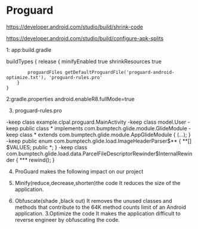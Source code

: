 # Proguard
https://developer.android.com/studio/build/shrink-code


https://developer.android.com/studio/build/configure-apk-splits

1: app:build.gradle

buildTypes {
        release {
            minifyEnabled true
            shrinkResources true

            proguardFiles getDefaultProguardFile('proguard-android-optimize.txt'), 'proguard-rules.pro'
        }
    }

2:gradle.properties
android.enableR8.fullMode=true

3. proguard-rules.pro

-keep class  example.clpal.proguard.MainActivity
-keep class model.User
-keep public class * implements com.bumptech.glide.module.GlideModule
-keep class * extends com.bumptech.glide.module.AppGlideModule {
 <init>(...);
}
-keep public enum com.bumptech.glide.load.ImageHeaderParser$** {
  **[] $VALUES;
  public *;
}
-keep class com.bumptech.glide.load.data.ParcelFileDescriptorRewinder$InternalRewinder {
  *** rewind();
}
        
        
        
        
        
        
        
4. ProGuard makes the following impact on our project    

1. Minify(reduce,decrease,shorten)the code  It reduces the size of the application.
2. Obfuscate(shade ,black out) It removes the unused classes and methods that contribute to the 64K method counts limit of an Android application.
3.Optimize the code  It makes the application difficult to reverse engineer by obfuscating the code.
    
